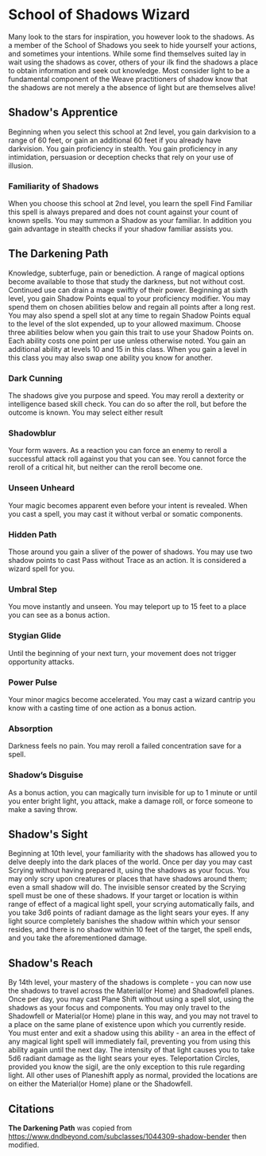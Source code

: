 # School of Shadows Wizard

Many look to the stars for inspiration, you however look to the shadows. As a member of the School of Shadows you seek to hide yourself your actions, and sometimes your intentions.  While some find themselves suited lay in wait using the shadows as cover, others of your ilk find the shadows a place to obtain information and seek out knowledge.  Most consider light to be a fundamental component of the Weave practitioners of shadow know that the shadows are not merely a the absence of light but are themselves alive!

## Shadow's Apprentice

Beginning when you select this school at 2nd level, you gain darkvision to a range of 60 feet, or gain an additional 60 feet if you already have darkvision. You gain proficiency in stealth.  You gain proficiency in any intimidation, persuasion or deception checks that rely on your use of illusion.

### Familiarity of Shadows

When you choose this school at 2nd level, you learn the spell Find Familiar this spell is always prepared and does not count against your count of known spells.  You may summon a Shadow as your familiar.  In addition you gain advantage in stealth checks if your shadow familiar assists you.

## The Darkening Path

Knowledge, subterfuge, pain or benediction. A range of magical options become available to those that study the darkness, but not without cost. Continued use can drain a mage swiftly of their power. Beginning at sixth level, you gain Shadow Points equal to your proficiency modifier. You may spend them on chosen abilities below and regain all points after a long rest. You may also spend a spell slot at any time to regain Shadow Points equal to the level of the slot expended, up to your allowed maximum. Choose three abilities below when you gain this trait to use your Shadow Points on. Each ability costs one point per use unless otherwise noted. You gain an additional ability at levels 10 and 15 in this class. When you gain a level in this class you may also swap one ability you know for another.

### Dark Cunning

The shadows give you purpose and speed. You may reroll a dexterity or intelligence based skill check. You can do so after the roll, but before the outcome is known. You may select either result

### Shadowblur

Your form wavers. As a reaction you can force an enemy to reroll a successful attack roll against you that you can see. You cannot force the reroll of a critical hit, but neither can the reroll become one.

### Unseen Unheard

Your magic becomes apparent even before your intent is revealed. When you cast a spell, you may cast it without verbal or somatic components.

### Hidden Path

Those around you gain a sliver of the power of shadows. You may use two shadow points to cast Pass without Trace as an action. It is considered a wizard spell for you.

### Umbral Step

You move instantly and unseen. You may teleport up to 15 feet to a place you can see as a bonus action.

### Stygian Glide

Until the beginning of your next turn, your movement does not trigger opportunity attacks.

### Power Pulse

Your minor magics become accelerated. You may cast a wizard cantrip you know with a casting time of one action as a bonus action.

### Absorption

Darkness feels no pain. You may reroll a failed concentration save for a spell.

### Shadow’s Disguise

As a bonus action, you can magically turn invisible for up to 1 minute or until you enter bright light, you attack, make a damage roll, or force someone to make a saving throw.

## Shadow's Sight

Beginning at 10th level, your familiarity with the shadows has allowed you to delve deeply into the dark places of the world. Once per day you may cast Scrying without having prepared it, using the shadows as your focus. You may only scry upon creatures or places that have shadows around them; even a small shadow will do. The invisible sensor created by the Scrying spell must be one of these shadows. If your target or location is within range of effect of a magical light spell, your scrying automatically fails, and you take 3d6 points of radiant damage as the light sears your eyes. If any light source completely banishes the shadow within which your sensor resides, and there is no shadow within 10 feet of the target, the spell ends, and you take the aforementioned damage.

## Shadow's Reach

By 14th level, your mastery of the shadows is complete - you can now use the shadows to travel across the Material(or Home) and Shadowfell planes. Once per day, you may cast Plane Shift without using a spell slot, using the shadows as your focus and components. You may only travel to the Shadowfell or Material(or Home) plane in this way, and you may not travel to a place on the same plane of existence upon which you currently reside. You must enter and exit a shadow using this ability - an area in the effect of any magical light spell will immediately fail, preventing you from using this ability again until the next day. The intensity of that light causes you to take 5d6 radiant damage as the light sears your eyes. Teleportation Circles, provided you know the sigil, are the only exception to this rule regarding light. All other uses of Planeshift apply as normal, provided the locations are on either the Material(or Home) plane or the Shadowfell.

## Citations

**The Darkening Path** was copied from https://www.dndbeyond.com/subclasses/1044309-shadow-bender then modified.
